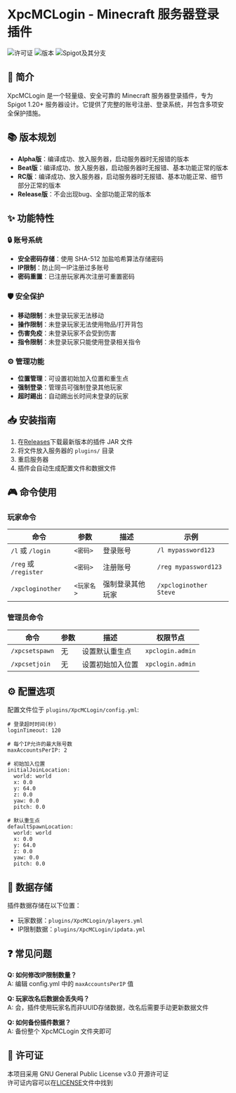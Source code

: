 # XpcMCLogin - Minecraft 服务器登录插件

![许可证](https://img.shields.io/badge/%E8%AE%B8%E5%8F%AF%E8%AF%81-GPLv3-blue)
![版本](https://img.shields.io/badge/%e6%ba%90%e4%bb%a3%e7%a0%81%e7%89%88%e6%9c%ac%ef%bc%88%e6%9c%80%e6%96%b0%ef%bc%89-1.0.0_Alpha-green)
![Spigot及其分支](https://img.shields.io/badge/Spigot%E5%8F%8A%E5%85%B6%E5%88%86%E6%94%AF-1.20%2B-orange)

## 📖 简介

XpcMCLogin 是一个轻量级、安全可靠的 Minecraft 服务器登录插件，专为 Spigot 1.20+ 服务器设计。它提供了完整的账号注册、登录系统，并包含多项安全保护措施。

## 📚 版本规划
- **Alpha版**：编译成功、放入服务器，启动服务器时无报错的版本
- **Beat版**：编译成功、放入服务器，启动服务器时无报错、基本功能正常的版本
- **RC版**：编译成功、放入服务器，启动服务器时无报错、基本功能正常、细节部分正常的版本
- **Release版**：不会出现bug、全部功能正常的版本

## ✨ 功能特性

### 🔒 账号系统
- **安全密码存储**：使用 SHA-512 加盐哈希算法存储密码
- **IP限制**：防止同一IP注册过多账号
- **密码重置**：已注册玩家再次注册可重置密码

### 🛡️ 安全保护
- **移动限制**：未登录玩家无法移动
- **操作限制**：未登录玩家无法使用物品/打开背包
- **伤害免疫**：未登录玩家不会受到伤害
- **指令限制**：未登录玩家只能使用登录相关指令

### ⚙️ 管理功能
- **位置管理**：可设置初始加入位置和重生点
- **强制登录**：管理员可强制登录其他玩家
- **超时踢出**：自动踢出长时间未登录的玩家

## 📥 安装指南

1. 在[Releases](https://github.com/wbq-8/XpcMCLogin/releases)下载最新版本的插件 JAR 文件
2. 将文件放入服务器的 `plugins/` 目录
3. 重启服务器
4. 插件会自动生成配置文件和数据文件

## 🎮 命令使用

### 玩家命令
| 命令 | 参数 | 描述 | 示例 |
|------|------|------|------|
| `/l` 或 `/login` | `<密码>` | 登录账号 | `/l mypassword123` |
| `/reg` 或 `/register` | `<密码>` | 注册账号 | `/reg mypassword123` |
| `/xpcloginother` | `<玩家名>` | 强制登录其他玩家 | `/xpcloginother Steve` |

### 管理员命令
| 命令 | 参数 | 描述 | 权限节点 |
|------|------|------|------|
| `/xpcsetspawn` | 无 | 设置默认重生点 | `xpclogin.admin` |
| `/xpcsetjoin` | 无 | 设置初始加入位置 | `xpclogin.admin` |

## ⚙️ 配置选项

配置文件位于 `plugins/XpcMCLogin/config.yml`:

```
# 登录超时时间(秒)
loginTimeout: 120

# 每个IP允许的最大账号数
maxAccountsPerIP: 2

# 初始加入位置
initialJoinLocation:
  world: world
  x: 0.0
  y: 64.0
  z: 0.0
  yaw: 0.0
  pitch: 0.0

# 默认重生点
defaultSpawnLocation:
  world: world
  x: 0.0
  y: 64.0
  z: 0.0
  yaw: 0.0
  pitch: 0.0
```

## 📂 数据存储

插件数据存储在以下位置：
- 玩家数据：`plugins/XpcMCLogin/players.yml`
- IP限制数据：`plugins/XpcMCLogin/ipdata.yml`

## ❓ 常见问题

**Q: 如何修改IP限制数量？**  
A: 编辑 config.yml 中的 `maxAccountsPerIP` 值

**Q: 玩家改名后数据会丢失吗？**  
A: 会，插件使用玩家名而非UUID存储数据，改名后需要手动更新数据文件

**Q: 如何备份插件数据？**  
A: 备份整个 XpcMCLogin 文件夹即可

## 📜 许可证

本项目采用 GNU General Public License v3.0 开源许可证  
许可证内容可以在[LICENSE](https://github.com/wbq-8/XpcMCLogin/blob/master/LICENSE)文件中找到